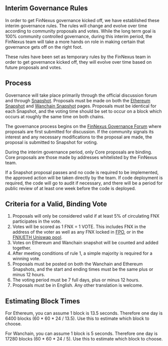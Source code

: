 ## Interim Governance Rules

In order to get FinNexus governance kicked off, we have established these interim governance rules. The rules will change and evolve over time according to community proposals and votes. While the long term goal is 100% community controlled governance, during this interim period, the FinNexus team will take a more hands on role in making certain that governance gets off on the right foot. 

These rules have been set as temporary rules by the FinNexus team in order to get governance kicked off, they will evolve over time based on future proposals and votes. 

## Process

Governance will take place primarily through the official discussion forum and through [Snapshot](https://snapshot.page/). Proposals must be made on both the [Ethereum Snapshot](https://snapshot.page/#/finnexus) and [Wanchain Snapshot](https://vote.wandevs.org/#/) pages. Proposals must be identical for each Snapshot, and the voting time should be set to occur on a block which occurs at roughly the same time on both chains.

The governance process begins on the [FinNexus Governance Forum](https://forum.finnexus.io/) where proposals are first submitted for discussion. If the community signals its interest and any necessary modifications to the proposal are made, the proposal is submitted to Snapshot for voting.

During the interim governance period, only Core proposals are binding. Core proposals are those made by addresses whitelisted by the FinNexus team.

If a Snapshot proposal passes and no code is required to be implemented, the approved action will be taken directly by the team. If code deployment is required, the code will go to audit if necessary, and there will be a period for public review of at least one week before the code is deployed.

## Criteria for a Valid, Binding Vote

1. Proposals will only be considered valid if at least 5% of circulating FNX participates in the vote.
2. Votes will be scored as 1 FNX = 1 VOTE. This includes FNX in the address of the voter as well as any FNX locked in [FPO](https://options.finnexus.io/), or in the [FNX/ETH Uniswap pool](https://info.uniswap.org/pair/0x722885cab8be10b27f359fcb225808fe2af07b16).
3. Votes on Ethereum and Wanchain snapshot will be counted and added together.
4. After meeting conditions of rule 1, a simple majority is required for a winning vote.
5. Proposals must be posted on both the Wanchain and Ethereum Snapshots, and the start and ending times must be the same plus or minus 12 hours.
6. The voting period must be 7 full days, plus or minus 12 hours.
7. Proposals must be in English. Any other translation is welcome.


## Estimating Block Times

For Ethereum, you can assume 1 block is 13.5 seconds. Therefore one day is 6400 blocks (60 * 60 * 24 / 13.5). Use this to estimate which block to choose.

For Wanchain, you can assume 1 block is 5 seconds. Therefore one day is 17280 blocks (60 * 60 * 24 / 5). Use this to estimate which block to choose.